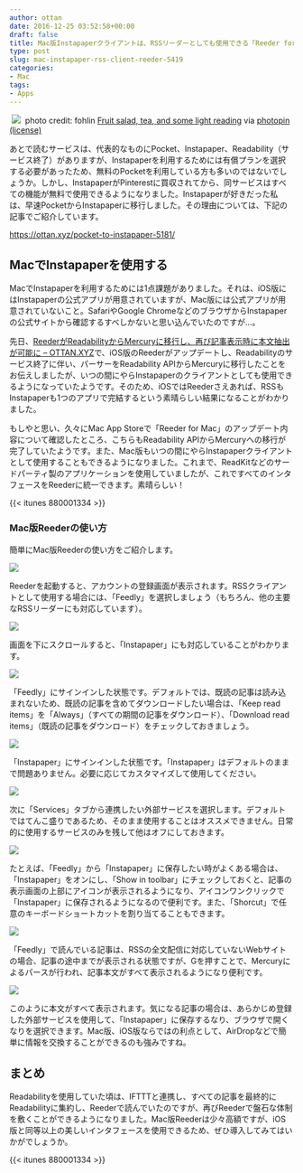 ```yaml
---
author: ottan
date: 2016-12-25 03:52:58+00:00
draft: false
title: Mac版Instapaperクライアントは、RSSリーダーとしても使用できる「Reeder for Mac」がオススメ
type: post
slug: mac-instapaper-rss-client-reeder-5419
categories:
- Mac
tags:
- Apps
---
```


 ![](/uploads/2016/12/161225-585f3d492be83.jpg)
 photo credit: fohlin [Fruit salad, tea, and some light reading](http://www.flickr.com/photos/31349545@N00/4507360273) via [photopin](http://photopin.com) [(license)](https://creativecommons.org/licenses/by-nc/2.0/) 



あとで読むサービスは、代表的なものにPocket、Instapaper、Readability（サービス終了）がありますが、Instapaperを利用するためには有償プランを選択する必要があったため、無料のPocketを利用している方も多いのではないでしょうか。しかし、InstapaperがPinterestに買収されてから、同サービスはすべての機能が無料で使用できるようになりました。Instapaperが好きだった私は、早速PocketからInstapaperに移行しました。その理由については、下記の記事でご紹介しています。



https://ottan.xyz/pocket-to-instapaper-5181/



## MacでInstapaperを使用する





MacでInstapaperを利用するためには1点課題がありました。それは、iOS版にはInstapaperの公式アプリが用意されていますが、Mac版には公式アプリが用意されていないこと。SafariやGoogle ChromeなどのブラウザからInstapaperの公式サイトから確認するすべしかないと思い込んでいたのですが…。





先日、[ReederがReadabilityからMercuryに移行し、再び記事表示時に本文抽出が可能に – OTTAN.XYZ](/reeder-usage-with-mercury-feedly-5399/)で、iOS版のReederがアップデートし、Readabilityのサービス終了に伴い、パーサーをReadability APIからMercuryに移行したことをお伝えしましたが、いつの間にやらInstapaperのクライアントとしても使用できるようになっていたようです。そのため、iOSではReederさえあれば、RSSもInstapaperも1つのアプリで完結するという素晴らしい結果になることがわかりました。





もしやと思い、久々にMac App Storeで「Reeder for Mac」のアップデート内容について確認したところ、こちらもReadability APIからMercuryへの移行が完了していたようです。また、Mac版もいつの間にやらInstapaperクライアントとして使用することもできるようになりました。これまで、ReadKitなどのサードパーティ製のアプリケーションを使用していましたが、これですべてのインタフェースをReederに統一できます。素晴らしい！



{{< itunes 880001334 >}}



### Mac版Reederの使い方





簡単にMac版Reederの使い方をご紹介します。





![](/uploads/2016/12/161225-585f3d60cb676.png)






Reederを起動すると、アカウントの登録画面が表示されます。RSSクライアントとして使用する場合には、「Feedly」を選択しましょう（もちろん、他の主要なRSSリーダーにも対応しています）。





![](/uploads/2016/12/161225-585f3d652566b.png)






画面を下にスクロールすると、「Instapaper」にも対応していることがわかります。





![](/uploads/2016/12/161225-585f3d69c7099.png)






「Feedly」にサインインした状態です。デフォルトでは、既読の記事は読み込まれないため、既読の記事を含めてダウンロードしたい場合は、「Keep read items」を「Always」（すべての期間の記事をダウンロード）、「Download read items」（既読の記事をダウンロード）をチェックしておきましょう。





![](/uploads/2016/12/161225-585f3d73c9ff5.png)






「Instapaper」にサインインした状態です。「Instapaper」はデフォルトのままで問題ありません。必要に応じてカスタマイズして使用してください。





![](/uploads/2016/12/161225-585f3d7995098.png)






次に「Services」タブから連携したい外部サービスを選択します。デフォルトではてんこ盛りであるため、そのまま使用することはオススメできません。日常的に使用するサービスのみを残して他はオフにしておきます。





![](/uploads/2016/12/161225-585f3d7eb6031.png)






たとえば、「Feedly」から「Instapaper」に保存したい時がよくある場合は、「Instapaper」をオンにし、「Show in toolbar」にチェックしておくと、記事の表示画面の上部にアイコンが表示されるようになり、アイコンワンクリックで「Instapaper」に保存されるようになるので便利です。また、「Shorcut」で任意のキーボードショートカットを割り当てることもできます。





![](/uploads/2016/12/161225-585f3d83eb408.png)






「Feedly」で読んでいる記事は、RSSの全文配信に対応していないWebサイトの場合、記事の途中までが表示される状態ですが、Gを押すことで、Mercuryによるパースが行われ、記事本文がすべて表示されるようになり便利です。





![](/uploads/2016/12/161225-585f3d8b021e8.png)






このように本文がすべて表示されます。気になる記事の場合は、あらかじめ登録した外部サービスを使用して、「Instapaper」に保存するなり、ブラウザで開くなりを選択できます。Mac版、iOS版ならではの利点として、AirDropなどで簡単に情報を交換することができるのも強みですね。





## まとめ





Readabilityを使用していた頃は、IFTTTと連携し、すべての記事を最終的にReadabilityに集約し、Reederで読んでいたのですが、再びReederで盤石な体制を敷くことができるようになりました。Mac版Reederは少々高額ですが、iOS版と同等以上の美しいインタフェースを使用できるため、ぜひ導入してみてはいかがでしょうか。



{{< itunes 880001334 >}}
